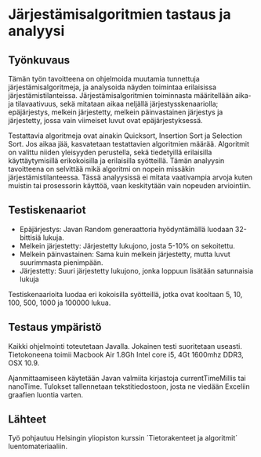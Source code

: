 # Järjestämisalgoritmien tastaus ja analyysi
## Työnkuvaus

Tämän työn tavoitteena on ohjelmoida muutamia tunnettuja järjestämisalgoritmeja, ja analysoida näyden toimintaa erilaisissa järjestämistilanteissa. Järjestämisalgoritmien toiminnasta määritellään aika- ja tilavaativuus, sekä mitataan aikaa neljällä järjestysskenaariolla; epäjärjestys, melkein järjestetty, melkein päinvastainen järjestys ja järjestetty, jossa vain viimeiset luvut ovat epäjärjestyksessä. 

Testattavia algoritmeja ovat ainakin Quicksort, Insertion Sort ja Selection Sort. Jos aikaa jää, kasvatetaan testattavien algoritmien määrää. Algoritmit on valittu niiden yleisyyden perustella, sekä tiedetyillä erilaisilla käyttäytymisillä erikokoisilla ja erilaisilla syötteillä. Tämän analyysin tavoitteena on selvittää mikä algoritmi on nopein missäkin järjestämistilanteessa. Tässä analyysissä ei mitata vaativampia arvoja kuten muistin tai prosessorin käyttöä, vaan keskitytään vain nopeuden arviointiin.

## Testiskenaariot

- Epäjärjestys: Javan Random generaattoria hyödyntämällä luodaan 32-bittisiä lukuja. 
- Melkein järjestetty: Järjestetty lukujono, josta 5-10% on sekoitettu.
- Melkein päinvastainen: Sama kuin melkein järjestetty, mutta luvut suurimmasta pienimpään. 
- Järjestetty: Suuri järjestetty lukujono, jonka loppuun lisätään satunnaisia lukuja 

Testiskenaarioita luodaa eri kokoisilla syötteillä, jotka ovat kooltaan 5, 10, 100, 500, 1000 ja 100000 lukua.  

## Testaus ympäristö

Kaikki ohjelmointi toteutetaan Javalla. Jokainen testi suoritetaan useasti. Tietokoneena toimii Macbook Air 1.8Gh Intel core i5, 4Gt 1600mhz DDR3, OSX 10.9.

Ajanmittaamiseen käytetään Javan valmiita kirjastoja currentTimeMillis tai nanoTime.
Tulokset tallennetaan tekstitiedostoon, josta ne viedään Exceliin graafien luontia varten. 

## Lähteet
Työ pohjautuu Helsingin yliopiston kurssin ´Tietorakenteet ja algoritmit´ luentomateriaaliin. 

